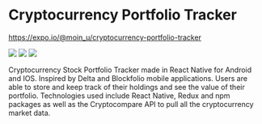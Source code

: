 # Cryptocurrency Portfolio Tracker
https://expo.io/@moin_u/cryptocurrency-portfolio-tracker

<div>
<img src="https://media.giphy.com/media/fLsf6e28E70xZGDl6Y/giphy.gif">
<img src="https://media.giphy.com/media/TE692xS4mkly2ygrWO/giphy.gif">
<img src="https://media.giphy.com/media/2jMoqnXrPAIlo1aNeH/giphy.gif">
</div>

Cryptocurrency Stock Portfolio Tracker made in React Native for Android and IOS. Inspired by Delta and Blockfolio mobile applications. Users are able to store and keep track of their holdings and see the value of their portfolio. Technologies used include React Native, Redux and npm packages as well as the Cryptocompare API to pull all the cryptocurrency market data.
  